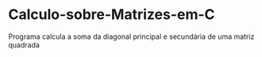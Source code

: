 # Calculo-sobre-Matrizes-em-C
Programa calcula a soma da diagonal principal e secundária de uma matriz quadrada
